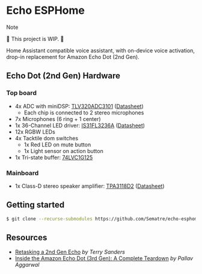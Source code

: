 # Echo ESPHome
> [!NOTE] 
> :construction: This project is WIP. :construction:

Home Assistant compatible voice assistant, with on-device voice activation, drop-in replacement for Amazon Echo Dot (2nd Gen).

## Echo Dot (2nd Gen) Hardware
### Top board
- 4x ADC with miniDSP: [TLV320ADC3101](https://www.ti.com/product/de-de/TLV320ADC3101) ([Datasheet](https://www.ti.com/lit/ds/symlink/tlv320adc3101.pdf))
    - Each chip is connected to 2 stereo microphones
- 7x Microphones (6 ring + 1 center)
- 1x 36-Channel LED driver: [IS31FL3236A](https://www.lumissil.com/applications/industrial/appliance/major-appliances/range-hood/is31fl3236a) ([Datasheet](https://www.lumissil.com/assets/pdf/core/IS31FL3236A_DS.pdf))
- 12x RGBW LEDs
- 4x Tacktile dom switches
    - 1x Red LED on mute button
    - 1x Light sensor on action button
- 1x Tri-state buffer: [74LVC1G125](https://www.diodes.com/assets/Datasheets/74LVC1G125.pdf)

### Mainboard
- 1x Class-D stereo speaker amplifier: [TPA3118D2](https://www.ti.com/product/TPA3118D2) ([Datasheet](https://www.ti.com/lit/ds/symlink/tpa3118d2.pdf))

## Getting started
```sh
$ git clone --recurse-submodules https://github.com/Sematre/echo-esphome.git
```

## Resources
- [Retasking a 2nd Gen Echo](https://community.home-assistant.io/t/retasking-a-2nd-gen-echo/709084) *by Terry Sanders*
- [Inside the Amazon Echo Dot (3rd Gen): A Complete Teardown](https://pallavaggarwal.in/2023/01/10/teardown-amazon-echo-dot-3rd-gen/) *by Pallav Aggarwal*
